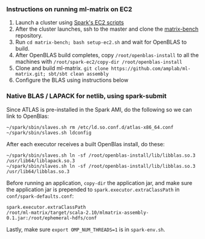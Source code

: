 ### Instructions on running ml-matrix on EC2

1. Launch a cluster using [Spark's EC2 scripts](http://spark.apache.org/docs/latest/ec2-scripts.html)
2. After the cluster launches, ssh to the master and clone the [matrix-bench](https://github.com/shivaram/matrix-bench)
repository.
3. Run `cd matrix-bench; bash setup-ec2.sh` and wait for OpenBLAS to build.
4. After OpenBLAS build completes, copy `/root/openblas-install` to all the machines with
`/root/spark-ec2/copy-dir /root/openblas-install`
5. Clone and build ml-matrix. `git clone https://github.com/amplab/ml-matrix.git; sbt/sbt clean assembly`
6. Configure the BLAS using instructions below

### Native BLAS / LAPACK for netlib, using spark-submit

Since ATLAS is pre-installed in the Spark AMI, do the following so we can link to OpenBlas:
```
~/spark/sbin/slaves.sh rm /etc/ld.so.conf.d/atlas-x86_64.conf
~/spark/sbin/slaves.sh ldconfig
```

After each executor receives a built OpenBlas install, do these:
```
~/spark/sbin/slaves.sh ln -sf /root/openblas-install/lib/libblas.so.3 /usr/lib64/liblapack.so.3
~/spark/sbin/slaves.sh ln -sf /root/openblas-install/lib/libblas.so.3 /usr/lib64/libblas.so.3
```

Before running an application, `copy-dir` the application jar, and make sure the application jar is
prepended to `spark.executor.extraClassPath` in `conf/spark-defaults.conf`:

```
spark.executor.extraClassPath
/root/ml-matrix/target/scala-2.10/mlmatrix-assembly-0.1.jar:/root/ephemeral-hdfs/conf
```

Lastly, make sure `export OMP_NUM_THREADS=1` is in `spark-env.sh`.
